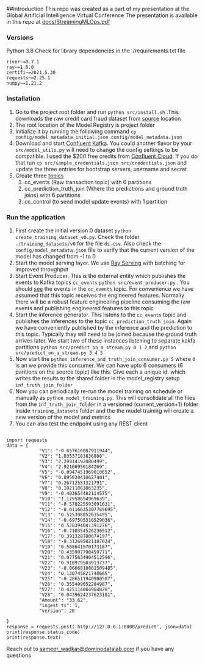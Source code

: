 ##Introduction
This repo was created as a part of my presentation at the Global Artificial Intelligence Virtual Conference
The presentation is available in this repo at [docs/StreamingMLOps.pdf](docs/StreamingMLOps.pdf) 
### Versions
Python 3.8
Check for library dependencies in the ./requirements.txt file
```
river~=0.7.1
ray~=1.6.0
certifi~=2021.5.30
requests~=2.25.1
numpy~=1.21.2
```
### Installation 

1. Go to the project root folder and run
`python src/install.sh` .This downloads the raw credit card fraud dataset from [source](https://maxhalford.github.io/files/datasets/creditcardfraud.zip) location
2. The root location of the Model Registry is project folder
3. Initialize it by running the following command `cp config/model_metadata_initial.json config/model_metadata.json`
4. Download and start [Confluent Kafka](https://www.confluent.io/installation). You could another flavor by your `src/model_utils.py` will need to change the config settings to be compatible. I used the $200 free credits from [Confluent Cloud](https://confluent.cloud/). If you do that run `cp src/sample_credentials.json src/credentials.json` and update the three entries for bootstrap servers, username and secret
5. Create three [topics](./images/ConfluentKafka.png)
   1. cc_events (Raw transaction topic) with 6 partitions
   2. cc_prediction_truth_join (Where the predictions and ground truth joins) with 6 partitions
   3. cc_control (to send model update events) with 1 partition

### Run the application
1. First create the initial version 0 dataset `python create_training_dataset_v0.py`. Check the folder `./training_datasets/v0` for the file `ds.csv`. Also check the `config/model_metadata.json` file to verify that the current version of the model has changed from -1 to 0
2. Start the model serving layer. We use [Ray Serving](https://docs.ray.io/en/latest/serve/index.html) with batching for improved throughput
3. Start Event Producer. This is the external entity which publishes the events to Kafka topics `cc_events`
`python src/event_producer.py` . You should [see](./images/cc_events_snapshot.png) the events in the `cc_events` topic. For convenience we have assumed that this topic receives the engineered features. Normally there will be a robust feature engineering pipeline consuming the raw events and publishing engineered features to this topic   
4. Start the inference generator. This listens to the `cc_events` topic and publishes the inferences to the topic `cc_prediction_truth_join`. Again we have conveniently published by the inference and the prediction to this topic. Typically they will need to be joined because the ground truth arrives later. We start two of these instances listening to separate kakfa partitions 
`python src/predict_on_a_stream.py 0 1 2` and `python src/predict_on_a_stream.py 3 4 5` 
5. Now start the `python inference_and_truth_join_consumer.py 5` where `0` is an <id> we provide this consumer. We can have upto 6 consumers (6 paritions on the source topic) like this. Give each a unique id.   which writes the results to the shared folder in the model_registry setup `inf_truth_join_folder`
6. Now you can periodically re-run the model training on schedule or manually as `python model_training.py`. This will consolidate all the files from the `inf_truth_join_folder` in a versioned (current_version+1) folder inside `training_datasets` folder and the the model training will create a new version of the model and metrics 
7. You can also test the endpoint using any REST client
```

import requests
data = {
			"V1": "-0.657616087911944",
			"V2": "1.03537183836808",
			"V3": "2.29914192080499",
			"V4": "2.92166956184269",
			"V5": "-0.0947451969010652",
			"V6": "0.895020410627401",
			"V7": "0.26712551321791",
			"V8": "0.10211863863235",
			"V9": "-0.403654482114575",
			"V10": "1.17958694969639",
			"V11": "-0.578225593091631",
			"V12": "-0.0116635307789695",
			"V13": "0.525398852635495",
			"V14": "-0.697505316529036",
			"V15": "0.528394041391276",
			"V16": "-0.710354526236512",
			"V17": "0.391328780674197",
			"V18": "-0.312695021187024",
			"V19": "0.508641970173187",
			"V20": "0.435907790459771",
			"V21": "0.0775634904512596",
			"V22": "0.910979503913737",
			"V23": "-0.0666810861509485",
			"V24": "0.130745821748665",
			"V25": "-0.286511940980507",
			"V26": "0.355409652284987",
			"V27": "0.425114064984828",
			"V28": "0.0439624237623181",
			"Amount": "33.62",
            "ingest_ts": 1,
            "version": 20

}
response = requests.post('http://127.0.0.1:8000/predict', json=data)
print(response.status_code)
print(response.text)
```
Reach out to sameer_wadkar@dominodatalab.com if you have any questions


